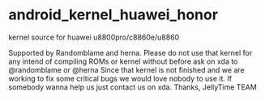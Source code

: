 android_kernel_huawei_honor
===========================

kernel source for huawei u8800pro/c8860e/u8860

Supported by Randomblame and herna.
Please do not use that kernel for any intend of compiling ROMs or kernel without before ask on xda to @randomblame or @herna
Since that kernel is not finished and we are working to fix some critical bugs we would love nobody to use it. If somebody wanna help us just contact us on xda. Thanks, JellyTime TEAM
